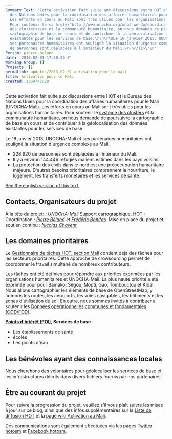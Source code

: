 ```yaml
---
Summary Text: "Cette activation fait suite aux discussions entre HOT et le Bureau
  des Nations Unies pour la coordination des affaires humanitaires pour le Mali (UNOCHA-Mali).
  Les efforts en cours au Mali sont très utiles pour les organisations humanitaires.
  Pour soutenir le <a href=\"http://www.unocha.org/what-we-do/coordination-tools/cluster-coordination\">système
  des clusters</a> et la communauté humanitaire, on nous demande de poursuivre la
  cartographie de base en cours et de contribuer à la géolocalisation des données
  existantes pour les services de base.\r\n\r\nLe 16 janvier 2013, UNOCHA-Mali et
  ses partenaires humanitaires ont souligné la situation d'urgence complexe au Mali.\r\n<ul>\r\n<li>228.920
  de personnes sont déplacées à l'intérieur du Mali.\r\n</li>\r\n"
Person: pierre.beland
date: '2013-02-01 17:50:29 Z'
Working Group: []
Projects: []
permalink: updates/2013-02-01_activation_pour_le_mali
title: Activation pour le Mali
created: 1359741029
---
```

Cette activation fait suite aux discussions entre HOT et le Bureau des Nations Unies pour la coordination des affaires humanitaires pour le Mali (UNOCHA-Mali). Les efforts en cours au Mali sont très utiles pour les organisations humanitaires. Pour soutenir le <a href="http://www.unocha.org/what-we-do/coordination-tools/cluster-coordination">système des clusters</a> et la communauté humanitaire, on nous demande de poursuivre la cartographie de base en cours et de contribuer à la géolocalisation des données existantes pour les services de base.

Le 16 janvier 2013, UNOCHA-Mali et ses partenaires humanitaires ont souligné la situation d'urgence complexe au Mali.
<ul>
<li>228.920 de personnes sont déplacées à l'intérieur du Mali.
</li>
<li>Il y a environ 144.446 réfugiés maliens estimés dans les pays voisins.
</li>
<li>La protection des civils dans le nord est une préoccupation humanitaire majeure. D'autres besoins prioritaires comprennent la nourriture, le logement, les transferts monétaires et les services de santé.</li>
</ul>

<a href="http://hot.openstreetmap.org/updates/2013-02-01_mali_activation">See the english version of this text.</a>


<h2>Contacts, Organisateurs du projet</h2>

À la tête du projet: : <em><a href="mailto:ochamali@un.org">UNOCHA-Mali</a></em>
Support cartographique, HOT : 
Coordination : <em><a href="mailto:pierre.beland@hotosm.org">Pierre Béland</a> et <a href="mailto:Frederic.Bonifas@hotosm.org">Frédéric Bonifas</a></em>.
Mise en place du projet et soutien continu : <em><a href="mailto:Nicolas.Chavent@hotosm.org">Nicolas Chavent</a></em>

<h2>Les domaines prioritaires</h2>
Le <a href="http://tasks.hotosm.org/#all/Mali">Gestionnaire de tâches HOT, section Mali</a> contient déjà des tâches pour les secteurs prioritaires. Cette approche de crowsourcing permet de coordonner le travail simultané de nombreux contributeurs. 

Les tâches ont été définies pour répondre aux priorités exprimées par les organisations humanitaires et UNOCHA-Mali. La plus haute priorité a été exprimée pour pour Bamako, Ségou, Mopti, Gao, Tombouctou et Kidal. Nous allons cartographier les éléments de base de OpenStreetMap, y compris les routes, les aéroports, les voies navigables, les bâtiments et les zones d'utilisation du sol. En outre, nous sommes invités à contribuer à soutenir les <a href="http://cod.humanitarianresponse.info/fr/propos-des-donn%C3%A9es-op%C3%A9rationnelles-communes-et-fondamentales">Données opérationnelles communes et fondamentales (COD/FOD)</a>.

<b><a href="http://fr.wikipedia.org/wiki/Point_of_interest">Points d'intérêt (POI)</a>, Services de base</b>
<ul>
<li>Les établissements de santé</li>
<li>écoles</li>
<li>Les points d'eau</li>
</ul>

<h2>Les bénévoles ayant des connaissances locales</h2>
Nous cherchons des volontaires pour géolocaliser les services de base et les infrastructures décrits dans divers fichiers fournis par nos partenaires.

<h2>Être au courant du projet</h2>
Pour suivre la progression du projet, veuillez s'il vous plaît suivre les mises à jour sur ce blog, ainsi que des infos supplémentaires sur la <a href= 'http://lists.openstreetmap.org/listinfo/hot'>Liste de diffusion HOT</a>  et la <a href= 'http://wiki.openstreetmap.org/wiki/2012_Mali_Crisis'>page wiki Activation au Mali</a>.

Des communications sont également effectuées via les pages <a href= 'http://twitter.com/hotosm'>Twitter hotosm</a> et <a href= 'http://www.facebook.com/hotosm'>Facebook hotosm</a>.
